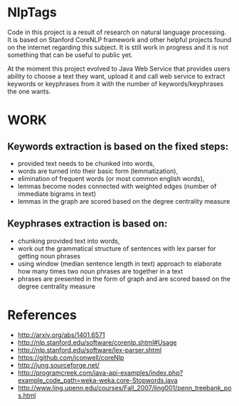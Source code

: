 # NlpTags
Code in this project is a result of research on natural language processing. It is based on Stanford CoreNLP framework and other helpful projects found on the internet regarding this subject.
It is still work in progress and it is not something that can be useful to public yet.

At the moment this project evolved to Java Web Service that provides users ability to choose a text they want, upload it and call web service to extract keywords or keyphrases from it with the number of keywords/keyphrases the one wants.

# WORK
Keywords extraction is based on the fixed steps:
------
- provided text needs to be chunked into words, 
- words are turned into their basic form (lemmatization),
- elimination of frequent words (or most common english words),
- lemmas become nodes connected with weighted edges (number of immediate bigrams in text)
- lemmas in the graph are scored based on the degree centrality measure

Keyphrases extraction is based on:
------
- chunking provided text into words, 
- work out the grammatical structure of sentences with lex parser for getting noun phrases
- using window (median sentence length in text) approach to elaborate how many times two noun phrases are together in a text
- phrases are presented in the form of graph and are scored based on the degree centrality measure

# References
- http://arxiv.org/abs/1401.6571
- http://nlp.stanford.edu/software/corenlp.shtml#Usage
- http://nlp.stanford.edu/software/lex-parser.shtml
- https://github.com/jconwell/coreNlp
- http://jung.sourceforge.net/
- http://programcreek.com/java-api-examples/index.php?example_code_path=weka-weka.core-Stopwords.java
- http://www.ling.upenn.edu/courses/Fall_2007/ling001/penn_treebank_pos.html
